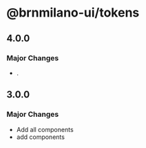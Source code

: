 # @brnmilano-ui/tokens

## 4.0.0

### Major Changes

- .

## 3.0.0

### Major Changes

- Add all components
- add components

